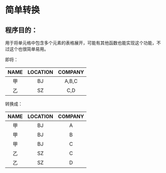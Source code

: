 # 简单转换

## 程序目的：

用于将单元格中包含多个元素的表格展开，可能有其他函数也能实现这个功能，不过这个也很简单易用。

即将：

| NAME |  LOCATION    |   COMPANY   |
| :---------------------: | :--: | :--: |
|                甲         |  BJ    |   A,B,C   |
|     乙     |    SZ  |    C,D  |

转换成：

| NAME |  LOCATION    |   COMPANY   |
| :---------------------: | :--: | :--: |
|                甲         |  BJ    |   A   |
|                甲         |  BJ    |   B|
|                甲         |  BJ    |   C |
|     乙     |    SZ  |    C |
|     乙     |    SZ  |    D  |

